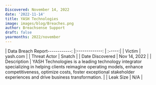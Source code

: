 ```yaml
---
Discovered: November 14, 2022
date: '2022-11-14'
title: YASH Technologies
image: images/blog/Breaches.png
author: Breachsense Support
draft: false
yearmonths: 2022/november
---
```


| Data Breach Report------------:     |:-------------:    | :-----:|
| Victim      | yash.com      | 
| Threat Actor      | Snatch      | 
| Date Discovered      | Nov 14, 2022      | 
| Description      | YASH Technologies is a leading technology integrator specializing in helping clients reimagine operating models, enhance competitiveness, optimize costs, foster exceptional stakeholder experiences and drive business transformation.       | 
| Leak Size      | N/A      | 

